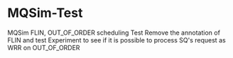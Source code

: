 # MQSim-Test
MQSim FLIN, OUT_OF_ORDER scheduling Test
Remove the annotation of FLIN and test
Experiment to see if it is possible to process SQ's request as WRR on OUT_OF_ORDER
